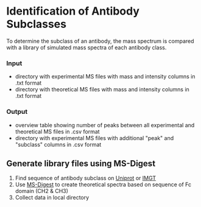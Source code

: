 # Identification of Antibody Subclasses

To determine the subclass of an antibody, the mass spectrum is compared with a library of simulated mass spectra of each antibody class. 

### Input
- directory with experimental MS files with mass and intensity columns in .txt format
- directory with theoretical MS files with mass and intensity columns in .txt format

### Output
- overview table showing number of peaks between all experimental and theoretical MS files in .csv format
- directory with experimental MS files with additional "peak" and "subclass" columns in .csv format



## Generate library files using MS-Digest
1. Find sequence of antibody subclass on [Uniprot](https://www.uniprot.org) or [IMGT](http://www.imgt.org/mAb-DB/)
2. Use [MS-Digest](https://prospector.ucsf.edu/prospector/cgi-bin/msform.cgi?form=msdigest) to create theoretical spectra based on sequence of Fc domain (CH2 & CH3)
3. Collect data in local directory

